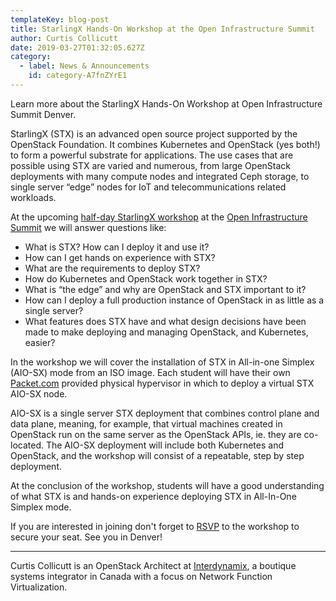 ```yaml
---
templateKey: blog-post
title: StarlingX Hands-On Workshop at the Open Infrastructure Summit
author: Curtis Collicutt
date: 2019-03-27T01:32:05.627Z
category: 
  - label: News & Announcements
    id: category-A7fnZYrE1
---
```

Learn more about the StarlingX Hands-On Workshop at Open Infrastructure Summit Denver. <!-- more -->

StarlingX (STX) is an advanced open source project supported by the OpenStack Foundation. It combines Kubernetes and OpenStack (yes both!) to form a powerful substrate for applications. The use cases that are possible using STX are varied and numerous, from large OpenStack deployments with many compute nodes and integrated Ceph storage, to single server “edge” nodes for IoT and telecommunications related workloads.

At the upcoming [half-day StarlingX workshop](https://www.openstack.org/summit/denver-2019/summit-schedule/events/23630/starlingx-hands-on-workshop) at the [Open Infrastructure Summit](https://www.openstack.org/summit/denver-2019/) we will answer questions like:

- What is STX? How can I deploy it and use it? 
- How can I get hands on experience with STX?
- What are the requirements to deploy STX?
- How do Kubernetes and OpenStack work together in STX?
- What is “the edge” and why are OpenStack and STX important to it?
- How can I deploy a full production instance of OpenStack in as little as a single server?
- What features does STX have and what design decisions have been made to make deploying and managing OpenStack, and Kubernetes, easier?

In the workshop we will cover the installation of STX in All-in-one Simplex (AIO-SX) mode from an ISO image. Each student will have their own [Packet.com](http://packet.com) provided physical hypervisor in which to deploy a virtual STX AIO-SX node.

AIO-SX is a single server STX deployment that combines control plane and data plane, meaning, for example, that virtual machines created in OpenStack run on the same server as the OpenStack APIs, ie. they are co-located. The AIO-SX deployment will include both Kubernetes and OpenStack, and the workshop will consist of a repeatable, step by step deployment.

At the conclusion of the workshop, students will have a good understanding of what STX is and hands-on experience deploying STX in All-In-One Simplex mode.

If you are interested in joining don't forget to [RSVP](https://www.openstack.org/summit/denver-2019/summit-schedule/events/23630/starlingx-hands-on-workshop) to the workshop to secure your seat. See you in Denver!

***

Curtis Collicutt is an OpenStack Architect at [Interdynamix](http://www.interdynamix.com), a boutique systems integrator in Canada with a focus on Network Function Virtualization.
